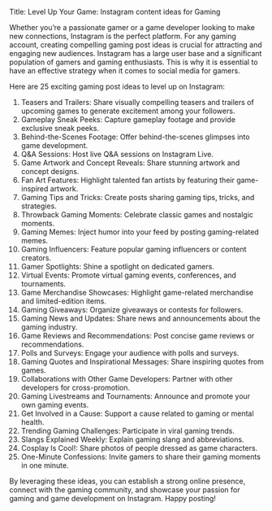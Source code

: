 Title: Level Up Your Game: Instagram content ideas for Gaming

Whether you’re a passionate gamer or a game developer looking to make new connections, Instagram is the perfect platform. For any gaming account, creating compelling gaming post ideas is crucial for attracting and engaging new audiences. Instagram has a large user base and a significant population of gamers and gaming enthusiasts. This is why it is essential to have an effective strategy when it comes to social media for gamers.

Here are 25 exciting gaming post ideas to level up on Instagram:

1. Teasers and Trailers: Share visually compelling teasers and trailers of upcoming games to generate excitement among your followers.
2. Gameplay Sneak Peeks: Capture gameplay footage and provide exclusive sneak peeks.
3. Behind-the-Scenes Footage: Offer behind-the-scenes glimpses into game development.
4. Q&A Sessions: Host live Q&A sessions on Instagram Live.
5. Game Artwork and Concept Reveals: Share stunning artwork and concept designs.
6. Fan Art Features: Highlight talented fan artists by featuring their game-inspired artwork.
7. Gaming Tips and Tricks: Create posts sharing gaming tips, tricks, and strategies.
8. Throwback Gaming Moments: Celebrate classic games and nostalgic moments.
9. Gaming Memes: Inject humor into your feed by posting gaming-related memes.
10. Gaming Influencers: Feature popular gaming influencers or content creators.
11. Gamer Spotlights: Shine a spotlight on dedicated gamers.
12. Virtual Events: Promote virtual gaming events, conferences, and tournaments.
13. Game Merchandise Showcases: Highlight game-related merchandise and limited-edition items.
14. Gaming Giveaways: Organize giveaways or contests for followers.
15. Gaming News and Updates: Share news and announcements about the gaming industry.
16. Game Reviews and Recommendations: Post concise game reviews or recommendations.
17. Polls and Surveys: Engage your audience with polls and surveys.
18. Gaming Quotes and Inspirational Messages: Share inspiring quotes from games.
19. Collaborations with Other Game Developers: Partner with other developers for cross-promotion.
20. Gaming Livestreams and Tournaments: Announce and promote your own gaming events.
21. Get Involved in a Cause: Support a cause related to gaming or mental health.
22. Trending Gaming Challenges: Participate in viral gaming trends.
23. Slangs Explained Weekly: Explain gaming slang and abbreviations.
24. Cosplay Is Cool!: Share photos of people dressed as game characters.
25. One-Minute Confessions: Invite gamers to share their gaming moments in one minute.

By leveraging these ideas, you can establish a strong online presence, connect with the gaming community, and showcase your passion for gaming and game development on Instagram. Happy posting!